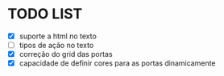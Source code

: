 # TODO LIST

* [x] suporte a html no texto
* [ ] tipos de ação no texto
* [x] correção do grid das portas
* [x] capacidade de definir cores para as portas dinamicamente